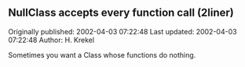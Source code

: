 ## NullClass accepts every function call (2liner)

Originally published: 2002-04-03 07:22:48
Last updated: 2002-04-03 07:22:48
Author: H. Krekel

Sometimes you want a Class whose functions do nothing.